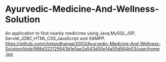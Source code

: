 # Ayurvedic-Medicine-And-Wellness-Solution
An application to find nearby medicines using Java,MySQL,JSP, Servlet,JDBC,HTML,CSS,JavaScript and XAMPP.
https://github.com/chetandhangar2003/Ayurvedic-Medicine-And-Wellness-Solution/blob/988d322125643b1e5ae2a543d00e14a55d564b03/user/home.jpg
